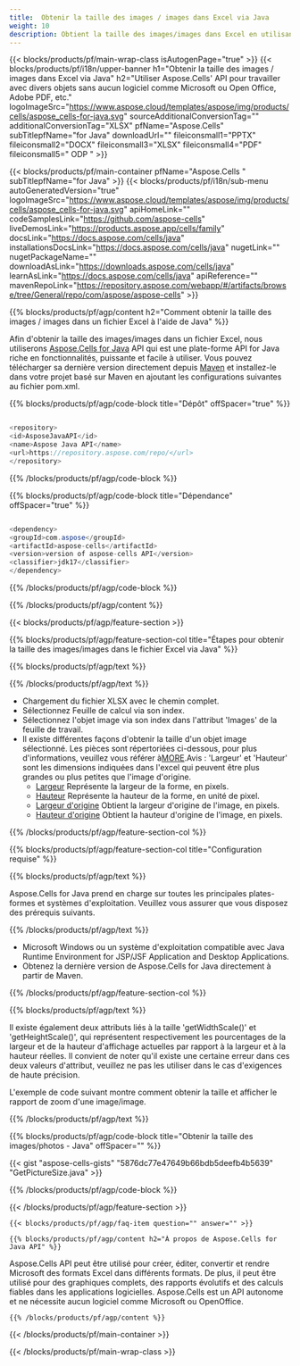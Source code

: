 ```yaml
---
title:  Obtenir la taille des images / images dans Excel via Java
weight: 10
description: Obtient la taille des images/images dans Excel en utilisant Aspose.Cells' Java API sans aucun logiciel tel que Microsoft ou Open Office, Adobe PDF, etc.
---
```

{{< blocks/products/pf/main-wrap-class isAutogenPage="true" >}}
{{< blocks/products/pf/i18n/upper-banner h1="Obtenir la taille des images / images dans Excel via Java" h2="Utiliser Aspose.Cells\' API pour travailler avec divers objets sans aucun logiciel comme Microsoft ou Open Office, Adobe PDF, etc." logoImageSrc="https://www.aspose.cloud/templates/aspose/img/products/cells/aspose_cells-for-java.svg" sourceAdditionalConversionTag="" additionalConversionTag="XLSX" pfName="Aspose.Cells" subTitlepfName="for Java" downloadUrl="" fileiconsmall1="PPTX" fileiconsmall2="DOCX" fileiconsmall3="XLSX" fileiconsmall4="PDF" fileiconsmall5=" ODP " >}}

{{< blocks/products/pf/main-container pfName="Aspose.Cells " subTitlepfName="for Java" >}}
{{< blocks/products/pf/i18n/sub-menu autoGeneratedVersion="true" logoImageSrc="https://www.aspose.cloud/templates/aspose/img/products/cells/aspose_cells-for-java.svg" apiHomeLink="" codeSamplesLink="https://github.com/aspose-cells" liveDemosLink="https://products.aspose.app/cells/family" docsLink="https://docs.aspose.com/cells/java" installationsDocsLink="https://docs.aspose.com/cells/java" nugetLink="" nugetPackageName="" downloadAsLink="https://downloads.aspose.com/cells/java" learnAsLink="https://docs.aspose.com/cells/java" apiReference="" mavenRepoLink="https://repository.aspose.com/webapp/#/artifacts/browse/tree/General/repo/com/aspose/aspose-cells" >}}

{{% blocks/products/pf/agp/content h2="Comment obtenir la taille des images / images dans un fichier Excel à l\'aide de Java" %}}

 Afin d'obtenir la taille des images/images dans un fichier Excel, nous utiliserons
 [Aspose.Cells for Java](https://products.aspose.com/cells/java) 
 API qui est une plate-forme API for Java riche en fonctionnalités, puissante et facile à utiliser. Vous pouvez télécharger sa dernière version directement depuis
 [Maven](https://repository.aspose.com/webapp/#/artifacts/browse/tree/General/repo/com/aspose/aspose-cells) 
 et installez-le dans votre projet basé sur Maven en ajoutant les configurations suivantes au fichier pom.xml.

{{% blocks/products/pf/agp/code-block title="Dépôt" offSpacer="true" %}}

```cs

<repository>
<id>AsposeJavaAPI</id>
<name>Aspose Java API</name>
<url>https://repository.aspose.com/repo/</url>
</repository>

```

{{% /blocks/products/pf/agp/code-block %}}

{{% blocks/products/pf/agp/code-block title="Dépendance" offSpacer="true" %}}

```cs

<dependency>
<groupId>com.aspose</groupId>
<artifactId>aspose-cells</artifactId>
<version>version of aspose-cells API</version>
<classifier>jdk17</classifier>
</dependency>

```

{{% /blocks/products/pf/agp/code-block %}}

{{% /blocks/products/pf/agp/content %}}

{{< blocks/products/pf/agp/feature-section >}}

{{% blocks/products/pf/agp/feature-section-col title="Étapes pour obtenir la taille des images/images dans le fichier Excel via Java" %}}

{{% blocks/products/pf/agp/text %}}

{{% /blocks/products/pf/agp/text %}}

+ Chargement du fichier XLSX avec le chemin complet.
+ Sélectionnez Feuille de calcul via son index.
+ Sélectionnez l'objet image via son index dans l'attribut 'Images' de la feuille de travail.
 + Il existe différentes façons d'obtenir la taille d'un objet image sélectionné. Les pièces sont répertoriées ci-dessous, pour plus d'informations, veuillez vous référer à[MORE](https://reference.aspose.com/cells/java/com.aspose.cells/picture/).Avis : 'Largeur' et 'Hauteur' sont les dimensions indiquées dans l'excel qui peuvent être plus grandes ou plus petites que l'image d'origine.
    + [Largeur](https://reference.aspose.com/cells/java/com.aspose.cells/picture/#getWidth--) Représente la largeur de la forme, en pixels.
    + [Hauteur](https://reference.aspose.com/cells/java/com.aspose.cells/picture/#getHeight--) Représente la hauteur de la forme, en unité de pixel.
    + [Largeur d'origine](https://reference.aspose.com/cells/java/com.aspose.cells/picture/#getOriginalWidth--) Obtient la largeur d'origine de l'image, en pixels.
    + [Hauteur d'origine](https://reference.aspose.com/cells/java/com.aspose.cells/picture/#getOriginalHeight--) Obtient la hauteur d'origine de l'image, en pixels.


{{% /blocks/products/pf/agp/feature-section-col %}}

{{% blocks/products/pf/agp/feature-section-col title="Configuration requise" %}}

{{% blocks/products/pf/agp/text %}}

 Aspose.Cells for Java prend en charge sur toutes les principales plates-formes et systèmes d'exploitation. Veuillez vous assurer que vous disposez des prérequis suivants.

{{% /blocks/products/pf/agp/text %}}

- Microsoft Windows ou un système d'exploitation compatible avec Java Runtime Environment for JSP/JSF Application and Desktop Applications.
- Obtenez la dernière version de Aspose.Cells for Java directement à partir de Maven.

{{% /blocks/products/pf/agp/feature-section-col %}}

{{% blocks/products/pf/agp/text %}}
 
 Il existe également deux attributs liés à la taille 'getWidthScale()' et 'getHeightScale()', qui représentent respectivement les pourcentages de la largeur et de la hauteur d'affichage actuelles par rapport à la largeur et à la hauteur réelles.
 Il convient de noter qu'il existe une certaine erreur dans ces deux valeurs d'attribut, veuillez ne pas les utiliser dans le cas d'exigences de haute précision.
 
 L'exemple de code suivant montre comment obtenir la taille et afficher le rapport de zoom d'une image/image.

{{% /blocks/products/pf/agp/text %}}

{{% blocks/products/pf/agp/code-block title="Obtenir la taille des images/photos - Java" offSpacer="" %}}

{{< gist "aspose-cells-gists" "5876dc77e47649b66bdb5deefb4b5639" "GetPictureSize.java" >}}

{{% /blocks/products/pf/agp/code-block %}}

{{< /blocks/products/pf/agp/feature-section >}}

    {{< blocks/products/pf/agp/faq-item question="" answer="" >}}
 

<!-- aboutfile Starts -->

    {{% blocks/products/pf/agp/content h2="À propos de Aspose.Cells for Java API" %}}

 Aspose.Cells API peut être utilisé pour créer, éditer, convertir et rendre Microsoft des formats Excel dans différents formats. De plus, il peut être utilisé pour des graphiques complets, des rapports évolutifs et des calculs fiables dans les applications logicielles. Aspose.Cells est un API autonome et ne nécessite aucun logiciel comme Microsoft ou OpenOffice.


    {{% /blocks/products/pf/agp/content %}}

    


{{< /blocks/products/pf/main-container >}}
    
{{< /blocks/products/pf/main-wrap-class >}}

